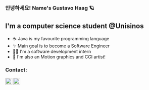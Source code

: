 ### 안녕하세요! Name's Gustavo Haag 🪐

## I'm a computer science student @Unisinos

- ☕ Java is my favourite programming language
- ✨ Main goal is to become a Software Engineer
- 👨‍💻 I'm a software development intern
- 🎨 I'm also an Motion graphics and CGI artist!

### Contact:

[<img align="left" alt="Gustavo Haag | LinkedIn" width="22px" src="https://cdn.jsdelivr.net/npm/simple-icons@v4/icons/linkedin.svg" />][linkedin]
[<img align="left" alt="Gustavo Haag | Instagram" width="22px" src="https://cdn.jsdelivr.net/npm/simple-icons@v4/icons/instagram.svg" />][instagram]
<br />

</details>

[instagram]: https://www.instagram.com/gustavohaag96/
[linkedin]: https://www.linkedin.com/in/gustavo-haag/
[java]: https://github.com/gustavorlh96/Java
[python]: https://github.com/gustavorlh96/Python
